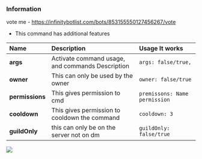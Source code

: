 ### Information
vote me - https://infinitybotlist.com/bots/853155550127456267/vote
- This command has additional features

| Name | Description | Usage It works |
| :--- | :--- | :--- |
| **args** | Activate command usage, and commands Description | `args: false/true,` |  
| **owner** | This can only be used by the owner | `owner: false/true` |  
| **permissions** | This gives permission to cmd | `premissons: Name permission` |  
| **cooldown** | This gives permission to cooldown the command | `cooldown: 3` |  
| **guildOnly** | this can only be on the server not on dm | `guildOnly: false/true` | 

<a href='https://infinitybotlist.com/bots/853155550127456267' title='widget'> <img src='https://infinitybotlist.com/bots/853155550127456267/widget?size=small'></img></a>





